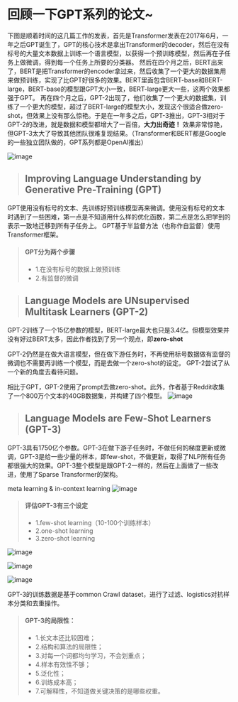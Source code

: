 # 回顾一下**GPT**系列的论文~ 

下图是顺着时间的这几篇工作的发表，首先是Transformer发表在2017年6月，一年之后GPT诞生了，GPT的核心技术是拿出Transformer的decoder，然后在没有标号的大量文本数据上训练一个语言模型，以获得一个预训练模型，然后再在子任务上做微调，得到每一个任务上所要的分类器。
然后在四个月之后，BERT出来了，BERT是把Transformer的encoder拿过来，然后收集了一个更大的数据集用来做预训练，实现了比GPT好很多的效果。BERT里面包含BERT-base和BERT-large，BERT-base的模型跟GPT大小一致，BERT-large更大一些，这两个效果都强于GPT。
再在四个月之后，GPT-2出现了，他们收集了一个更大的数据集，训练了一个更大的模型，超过了BERT-large的模型大小，发现这个很适合做zero-shot，但效果上没有那么惊艳。于是在一年多之后，GPT-3推出，GPT-3相对于GPT-2的改进，就是数据和模型都增大了一百倍，**大力出奇迹！**
效果非常惊艳，但GPT-3太大了导致其他团队很难复现结果。（Transformer和BERT都是Google的一些独立团队做的，GPT系列都是OpenAI推出）


 ![image](https://github.com/zw510644628/zw510644628.github.io/assets/50043212/eb969152-8901-4dcb-acb7-4a9861cfb479)

> ## Improving Language Understanding by Generative Pre-Training (GPT)

GPT使用没有标号的文本、先训练好预训练模型再来微调。使用没有标号的文本时遇到了一些困难，第一点是不知道用什么样的优化函数，第二点是怎么把学到的表示一致地迁移到所有子任务上。
GPT基于半监督方法（也称作自监督）使用Transformer框架。

> #### GPT分为两个步骤
>
> - 1.在没有标号的数据上做预训练
> - 2.有监督的微调

> ## Language Models are UNsupervised Multitask Learners (GPT-2)

GPT-2训练了一个15亿参数的模型，BERT-large最大也只是3.4亿。但模型效果并没有好过BERT太多，因此作者找到了另一个观点，即**zero-shot**

GPT-2仍然是在做大语言模型，但在做下游任务时，不再使用标号数据做有监督的微调也不需要再训练一个模型，而是去做一个zero-shot的设定。
GPT-2尝试了从一个新的角度去看待问题。

相比于GPT，GPT-2使用了prompt去做zero-shot。此外，作者基于Reddit收集了一个800万个文本的40GB数据集，并构建了四个模型。
 ![image](https://github.com/zw510644628/zw510644628.github.io/assets/50043212/54da798c-4067-4191-8fe7-2ec24a226423)

 > ## Language Models are Few-Shot Learners (GPT-3)

GPT-3具有1750亿个参数。GPT-3在做下游子任务时，不做任何的梯度更新或微调，GPT-3是给一些少量的样本，即few-shot，不做更新，取得了NLP所有任务都很强大的效果。GPT-3整个模型是跟GPT-2一样的，然后在上面做了一些改进，使用了Sparse Transformer的架构。

meta learning & in-context learning
 ![image](https://github.com/zw510644628/zw510644628.github.io/assets/50043212/e66f28c6-8e34-43dd-959c-461bfa945b21)

> #### 评估GPT-3有三个设定
>
> - 1.few-shot learning（10-100个训练样本）
> - 2.one-shot learning
> - 3.zero-shot learning

 ![image](https://github.com/zw510644628/zw510644628.github.io/assets/50043212/70c4746e-dbd3-41d5-a694-db60f6ffda27)
 
 ![image](https://github.com/zw510644628/zw510644628.github.io/assets/50043212/12c0b978-ad22-4922-8463-ad81da21ff56)

 ![image](https://github.com/zw510644628/zw510644628.github.io/assets/50043212/e26477d3-b2bb-42a0-a278-b61ee8fdf45b)

GPT-3的训练数据是基于common Crawl dataset，进行了过滤、logistics对抗样本分类和去重操作。

> #### GPT-3的局限性：
>
> - 1.长文本还比较困难；
> - 2.结构和算法的局限性；
> - 3.对每一个词都均匀学习，不会划重点；
> - 4.样本有效性不够；
> - 5.泛化性；
> - 6.训练成本高；
> - 7.可解释性，不知道做关键决策的是哪些权重。





